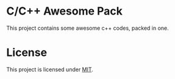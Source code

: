 # C/C++ Awesome Pack

This project contains some awesome c++ codes, packed in one.

# License

This project is licensed under [MIT][mit].

[mit]: https://github.com/junian/CppAwesomePack/blob/master/LICENSE
